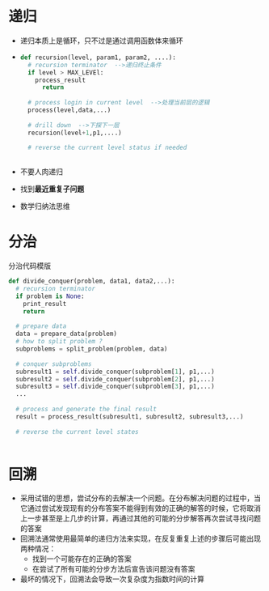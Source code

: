 # 递归

- 递归本质上是循环，只不过是通过调用函数体来循环

- ```python
  def recursion(level, param1, param2, ....):
    # recursion terminator  -->递归终止条件
    if level > MAX_LEVEl:
      process_result
     	return
    
    # process login in current level  -->处理当前层的逻辑
    process(level,data,...)
    
    # drill down  -->下探下一层
    recursion(level+1,p1,....)
    
    # reverse the current level status if needed
    
  ```

  

- 不要人肉递归

- 找到**最近重复子问题**

- 数学归纳法思维



# 分治

分治代码模版

```python
def divide_conquer(problem, data1, data2,...):
  # recursion terminator
  if problem is None:
    print_result
    return
  
  # prepare data
  data = prepare_data(problem)
  # how to split problem ?
  subproblems = split_problem(problem, data)
  
  # conquer subproblems
  subresult1 = self.divide_conquer(subproblem[1], p1,...)
  subresult2 = self.divide_conquer(subproblem[2], p1,...)
  subresult3 = self.divide_conquer(subproblem[3], p1,...)
  ...
  
  # process and generate the final result
  result = process_result(subresult1, subresult2, subresult3,...)
  
  # reverse the current level states
  
```





# 回溯

- 采用试错的思想，尝试分布的去解决一个问题。在分布解决问题的过程中，当它通过尝试发现现有的分布答案不能得到有效的正确的解答的时候，它将取消上一步甚至是上几步的计算，再通过其他的可能的分步解答再次尝试寻找问题的答案
- 回溯法通常使用最简单的递归方法来实现，在反复重复上述的步骤后可能出现两种情况：
  - 找到一个可能存在的正确的答案
  - 在尝试了所有可能的分步方法后宣告该问题没有答案
- 最坏的情况下，回溯法会导致一次复杂度为指数时间的计算